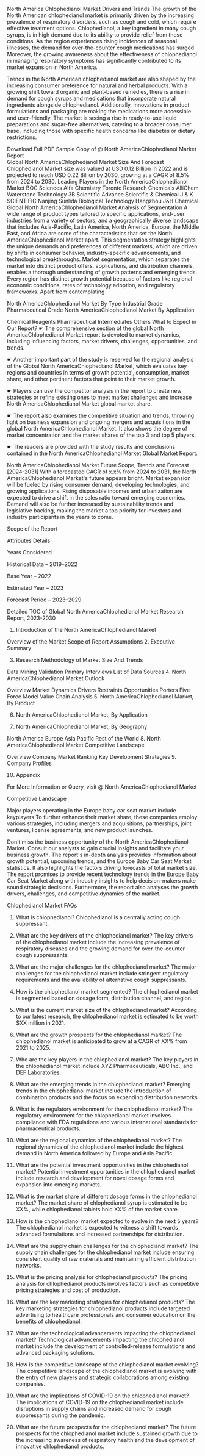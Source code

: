 North America Chlophedianol Market Drivers and Trends
The growth of the North American chlophedianol market is primarily driven by the increasing prevalence of respiratory disorders, such as cough and cold, which require effective treatment options. Chlophedianol, a key ingredient in many cough syrups, is in high demand due to its ability to provide relief from these conditions. As the region experiences rising incidences of seasonal illnesses, the demand for over-the-counter cough medications has surged. Moreover, the growing awareness about the effectiveness of chlophedianol in managing respiratory symptoms has significantly contributed to its market expansion in North America.

Trends in the North American chlophedianol market are also shaped by the increasing consumer preference for natural and herbal products. With a growing shift toward organic and plant-based remedies, there is a rise in demand for cough syrups and medications that incorporate natural ingredients alongside chlophedianol. Additionally, innovations in product formulations and packaging are making the medications more accessible and user-friendly. The market is seeing a rise in ready-to-use liquid preparations and sugar-free alternatives, catering to a broader consumer base, including those with specific health concerns like diabetes or dietary restrictions.

Download Full PDF Sample Copy of @ North AmericaChlophedianol Market Report  
Global North AmericaChlophedianol Market Size And Forecast
Chlophedianol Market size was valued at USD 0.12 Billion in 2022 and is projected to reach USD 0.22 Billion by 2030, growing at a CAGR of 8.5% from 2024 to 2030.
Leading Players in the North AmericaChlophedianol Market
BOC Sciences
Alfa Chemistry
Toronto Research Chemicals
AlliChem
Waterstone Technology
3B Scientific
Advance Scientific & Chemical
J & K SCIENTIFIC
Nanjing Sunlida Biological Technology
Hangzhou J&H Chemical
Global North AmericaChlophedianol Market Analysis of Segmentation
A wide range of product types tailored to specific applications, end-user industries from a variety of sectors, and a geographically diverse landscape that includes Asia-Pacific, Latin America, North America, Europe, the Middle East, and Africa are some of the characteristics that set the North AmericaChlophedianol Market apart. This segmentation strategy highlights the unique demands and preferences of different markets, which are driven by shifts in consumer behavior, industry-specific advancements, and technological breakthroughs. Market segmentation, which separates the market into distinct product offers, applications, and distribution channels, enables a thorough understanding of growth patterns and emerging trends. Every region has distinct growth potential because of factors like regional economic conditions, rates of technology adoption, and regulatory frameworks. Apart from contemplating

North AmericaChlophedianol Market By Type
Industrial Grade
Pharmaceutical Grade
North AmericaChlophedianol Market By Application

Chemical Reagents
Pharmaceutical Intermediates
Others
What to Expect in Our Report?
☛ The comprehensive section of the global North AmericaChlophedianol Market report is devoted to market dynamics, including influencing factors, market drivers, challenges, opportunities, and trends.

☛ Another important part of the study is reserved for the regional analysis of the Global North AmericaChlophedianol Market, which evaluates key regions and countries in terms of growth potential, consumption, market share, and other pertinent factors that point to their market growth.

☛ Players can use the competitor analysis in the report to create new strategies or refine existing ones to meet market challenges and increase North AmericaChlophedianol Market global market share.

☛ The report also examines the competitive situation and trends, throwing light on business expansion and ongoing mergers and acquisitions in the global North AmericaChlophedianol Market. It also shows the degree of market concentration and the market shares of the top 3 and top 5 players.

☛ The readers are provided with the study results and conclusions contained in the North AmericaChlophedianol Market Global Market Report.

North AmericaChlophedianol Market Future Scope, Trends and Forecast [2024-2031]
With a forecasted CAGR of x.x% from 2024 to 2031, the North AmericaChlophedianol Market's future appears bright. Market expansion will be fueled by rising consumer demand, developing technologies, and growing applications. Rising disposable incomes and urbanization are expected to drive a shift in the sales ratio toward emerging economies. Demand will also be further increased by sustainability trends and legislative backing, making the market a top priority for investors and industry participants in the years to come.

Scope of the Report

Attributes Details

Years Considered

Historical Data – 2019–2022

Base Year – 2022

Estimated Year – 2023

Forecast Period – 2023–2029

Detailed TOC of Global North AmericaChlophedianol Market Research Report, 2023-2030
1. Introduction of the North AmericaChlophedianol Market

Overview of the Market
Scope of Report
Assumptions
2. Executive Summary

3. Research Methodology of Market Size And Trends

Data Mining
Validation
Primary Interviews
List of Data Sources
4. North AmericaChlophedianol Market Outlook

Overview
Market Dynamics
Drivers
Restraints
Opportunities
Porters Five Force Model
Value Chain Analysis
5. North AmericaChlophedianol Market, By Product

6. North AmericaChlophedianol Market, By Application

7. North AmericaChlophedianol Market, By Geography

North America
Europe
Asia Pacific
Rest of the World
8. North AmericaChlophedianol Market Competitive Landscape

Overview
Company Market Ranking
Key Development Strategies
9. Company Profiles

10. Appendix

For More Information or Query, visit @ North AmericaChlophedianol Market

Competitive Landscape

Major players operating in the Europe baby car seat market include keyplayers To further enhance their market share, these companies employ various strategies, including mergers and acquisitions, partnerships, joint ventures, license agreements, and new product launches.

Don’t miss the business opportunity of the North AmericaChlophedianol Market. Consult our analysts to gain crucial insights and facilitate your business growth.
The report's in-depth analysis provides information about growth potential, upcoming trends, and the Europe Baby Car Seat Market statistics. It also highlights the factors driving forecasts of total market size. The report promises to provide recent technology trends in the Europe Baby Car Seat Market along with industry insights to help decision-makers make sound strategic decisions. Furthermore, the report also analyses the growth drivers, challenges, and competitive dynamics of the market.

Chlophedianol Market FAQs
1. What is chlophedianol?
Chlophedianol is a centrally acting cough suppressant.

2. What are the key drivers of the chlophedianol market?
The key drivers of the chlophedianol market include the increasing prevalence of respiratory diseases and the growing demand for over-the-counter cough suppressants.

3. What are the major challenges for the chlophedianol market?
The major challenges for the chlophedianol market include stringent regulatory requirements and the availability of alternative cough suppressants.

4. How is the chlophedianol market segmented?
The chlophedianol market is segmented based on dosage form, distribution channel, and region.

5. What is the current market size of the chlophedianol market?
According to our latest research, the chlophedianol market is estimated to be worth $XX million in 2021.

6. What are the growth prospects for the chlophedianol market?
The chlophedianol market is anticipated to grow at a CAGR of XX% from 2021 to 2025.

7. Who are the key players in the chlophedianol market?
The key players in the chlophedianol market include XYZ Pharmaceuticals, ABC Inc., and DEF Laboratories.

8. What are the emerging trends in the chlophedianol market?
Emerging trends in the chlophedianol market include the introduction of combination products and the focus on expanding distribution networks.

9. What is the regulatory environment for the chlophedianol market?
The regulatory environment for the chlophedianol market involves compliance with FDA regulations and various international standards for pharmaceutical products.

10. What are the regional dynamics of the chlophedianol market?
The regional dynamics of the chlophedianol market include the highest demand in North America followed by Europe and Asia Pacific.

11. What are the potential investment opportunities in the chlophedianol market?
Potential investment opportunities in the chlophedianol market include research and development for novel dosage forms and expansion into emerging markets.

12. What is the market share of different dosage forms in the chlophedianol market?
The market share of chlophedianol syrup is estimated to be XX%, while chlophedianol tablets hold XX% of the market share.

13. How is the chlophedianol market expected to evolve in the next 5 years?
The chlophedianol market is expected to witness a shift towards advanced formulations and increased partnerships for distribution.

14. What are the supply chain challenges for the chlophedianol market?
The supply chain challenges for the chlophedianol market include ensuring consistent quality of raw materials and maintaining efficient distribution networks.

15. What is the pricing analysis for chlophedianol products?
The pricing analysis for chlophedianol products involves factors such as competitive pricing strategies and cost of production.

16. What are the key marketing strategies for chlophedianol products?
The key marketing strategies for chlophedianol products include targeted advertising to healthcare professionals and consumer education on the benefits of chlophedianol.

17. What are the technological advancements impacting the chlophedianol market?
Technological advancements impacting the chlophedianol market include the development of controlled-release formulations and advanced packaging solutions.

18. How is the competitive landscape of the chlophedianol market evolving?
The competitive landscape of the chlophedianol market is evolving with the entry of new players and strategic collaborations among existing companies.

19. What are the implications of COVID-19 on the chlophedianol market?
The implications of COVID-19 on the chlophedianol market include disruptions in supply chains and increased demand for cough suppressants during the pandemic.

20. What are the future prospects for the chlophedianol market?
The future prospects for the chlophedianol market include sustained growth due to the increasing awareness of respiratory health and the development of innovative chlophedianol products.
